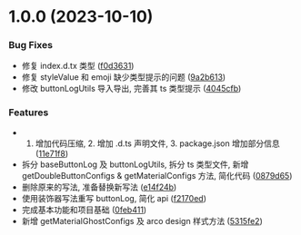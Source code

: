 # 1.0.0 (2023-10-10)


### Bug Fixes

* 修复 index.d.tx 类型 ([f0d3631](https://github.com/Redstone-1/console-log-button/commit/f0d3631f2f6426acbc1ebd7b43cec70f5837007d))
* 修复 styleValue 和 emoji 缺少类型提示的问题 ([9a2b613](https://github.com/Redstone-1/console-log-button/commit/9a2b6134d3bcc2250e09bd9fb2cab5eb462cfa76))
* 修改 buttonLogUtils 导入导出, 完善其 ts 类型提示 ([4045cfb](https://github.com/Redstone-1/console-log-button/commit/4045cfb83dde61386f761b20830883132e9f97e1))


### Features

* 1. 增加代码压缩, 2. 增加 .d.ts 声明文件, 3. package.json 增加部分信息 ([11e71f8](https://github.com/Redstone-1/console-log-button/commit/11e71f8db28346f4b84d42bb3002b2717a45ea84))
* 拆分 baseButtonLog 及 buttonLogUtils, 拆分 ts 类型文件, 新增 getDoubleButtonConfigs & getMaterialConfigs 方法, 简化代码 ([0879d65](https://github.com/Redstone-1/console-log-button/commit/0879d65958f676dae05799973f7317bd174c56c2))
* 删除原来的写法, 准备替换新写法 ([e14f24b](https://github.com/Redstone-1/console-log-button/commit/e14f24b965e70fa9f28a7264c4d69ce74fae394b))
* 使用装饰器写法重写 buttonLog, 简化 api ([f2170ed](https://github.com/Redstone-1/console-log-button/commit/f2170eda963d7a1a5f62df438693ba7d0a504288))
* 完成基本功能和项目基础 ([0feb411](https://github.com/Redstone-1/console-log-button/commit/0feb411d2f8e7495382c4a7f9a568de4970dc3c3))
* 新增 getMaterialGhostConfigs 及 arco design 样式方法 ([5315fe2](https://github.com/Redstone-1/console-log-button/commit/5315fe27f7d2aae48acfb7287433ec13351e08d7))



